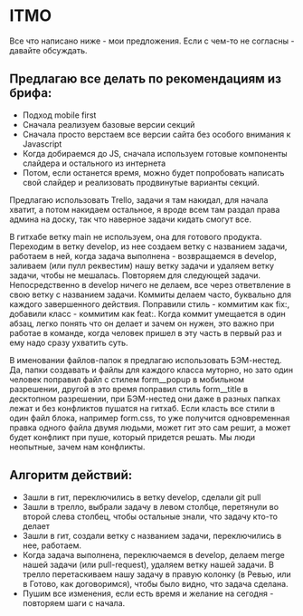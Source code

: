 # ITMO

Все что написано ниже - мои предложения. Если с чем-то не согласны - давайте обсуждать.

## Предлагаю все делать по рекомендациям из брифа:
* Подход mobile first
* Сначала реализуем базовые версии секций
* Сначала просто верстаем все версии сайта без особого внимания к Javascript
* Когда добираемся до JS, cначала используем готовые компоненты слайдера и остального из интернета
* Потом, если останется время, можно будет попробовать написать свой слайдер и реализовать продвинутые варианты секций.

Предлагаю использовать Trello, задачи я там накидал, для начала хватит, а потом накидаем остальное, я вроде всем там раздал права админа на доску, так что наверное задачи кидать смогут все.

В гитхабе ветку main не используем, она для готового продукта. Переходим в ветку develop, из нее создаем ветку с названием задачи, работаем в ней, когда задача выполнена - возвращаемся в develop, заливаем (или пулл реквестим) нашу ветку задачи и удаляем ветку задачи, чтобы не мешалась. Повторяем для следующей задачи. Непосредственно в develop ничего не делаем, все через ответвление в свою ветку с названием задачи.
Коммиты делаем часто, буквально для каждого завершенного действия. Поправили стиль - коммитим как fix:, добавили класс - коммитим как feat:. Когда коммит умещается в один абзац, легко понять что он делает и зачем он нужен, это важно при работае в команде, когда человек пришел в эту часть в первый раз и ему надо сразу ухватить суть.

В именовании файлов-папок я предлагаю использовать БЭМ-нестед. Да, папки создавать и файлы для каждого класса муторно, но зато один человек поправил файл с стилем form__popup в мобильном разрешении, другой в это время поправил стиль form__title в десктопном разрешении, при БЭМ-нестед они даже в разных папках лежат и без конфликтов пушатся на гитхаб. Если класть все стили в один файл блока, например form.css, то уже получится одновременная правка одного файла двумя людьми, может гит это сам решит, а может будет конфликт при пуше, который придется решать. Мы люди неопытные, зачем нам конфликты.

## Алгоритм действий:
* Зашли в гит, переключились в ветку develop, сделали git pull
* Зашли в трелло, выбрали задачу в левом столбце, перетянули во второй слева столбец, чтобы остальные знали, что задачу кто-то делает
* Зашли в гит, создали ветку с названием задачи, переключились в нее, работаем.
* Когда задача выполнена, переключаемся в develop, делаем merge нашей задачи (или pull-request), удаляем ветку нашей задачи.
 В трелло перетаскиваем нашу задачу в правую колонку (в Ревью, или в Готово, как договоримся), чтобы было видно, что задача сделана.
* Пушим все изменения, если есть время и желание на сегодня - повторяем шаги с начала.

